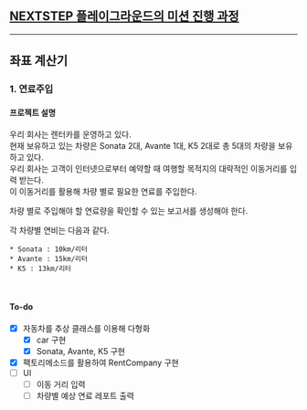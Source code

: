 ## [NEXTSTEP 플레이그라운드의 미션 진행 과정](https://github.com/next-step/nextstep-docs/blob/master/playground/README.md)

---
## 좌표 계산기 


### 1. 연료주입

#### 프로젝트 설명
우리 회사는 렌터카를 운영하고 있다.  
현재 보유하고 있는 차량은 Sonata 2대, Avante 1대, K5 2대로 총 5대의 차량을 보유하고 있다.  
우리 회사는 고객이 인터넷으로부터 예약할 때 여행할 목적지의 대략적인 이동거리를 입력 받는다.  
이 이동거리를 활용해 차량 별로 필요한 연료를 주입한다.

차량 별로 주입해야 할 연료량을 확인할 수 있는 보고서를 생성해야 한다.

각 차량별 연비는 다음과 같다.

```
* Sonata : 10km/리터
* Avante : 15km/리터
* K5 : 13km/리터
```
<br>

#### To-do
- [X] 자동차를 추상 클래스를 이용해 다형화
  - [X] car 구현
  - [X] Sonata, Avante, K5 구현
- [X] 팩토리메소드를 활용하여 RentCompany 구현
- [ ] UI
  - [ ] 이동 거리 입력
  - [ ] 차량별 예상 연료 레포트 출력